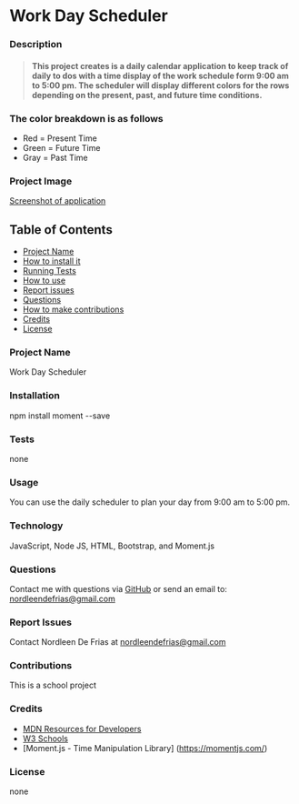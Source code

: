 # Work Day Scheduler
###  
### **Description**
> #### This project creates is a daily calendar application to keep track of daily to dos with a time display of the work schedule form 9:00 am to 5:00 pm. The scheduler will display different colors for the rows depending on the present, past, and future time conditions. 

### **The color breakdown is as follows**
* Red = Present Time
* Green = Future Time
* Gray = Past Time

### **Project Image**
[Screenshot of application](https://drive.google.com/file/d/1i_r7METG4H13ogtNf-Of5q6w6bRAMf8j/view?usp=sharing)

## **Table of Contents**
- [Project Name](#project_name)
- [How to install it](#installation)
- [Running Tests](#tests)
- [How to use](#usage)
- [Report issues](#issues)
- [Questions](#username)
- [How to make contributions](#contributions)
- [Credits](#credits)
- [License](#license)

### **Project Name**
Work Day Scheduler

### **Installation**
npm install moment --save 

### **Tests**
none

### **Usage**
You can use the daily scheduler to plan your day from 9:00 am to 5:00 pm.

### **Technology**
JavaScript, Node JS, HTML, Bootstrap, and Moment.js

### **Questions**
Contact me with questions via [GitHub](https://github.com/NDF-WEB-DEV) or send an email to: nordleendefrias@gmail.com

### **Report Issues**
Contact Nordleen De Frias at nordleendefrias@gmail.com

### **Contributions**
This is a school project

### **Credits**
* [MDN Resources for Developers](https://developer.mozilla.org/en-US/)
* [W3 Schools](https://www.w3schools.com/)
* [Moment.js - Time Manipulation Library] (https://momentjs.com/)

### **License**
none